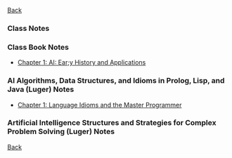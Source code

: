 
[Back](../../README.md)
### Class Notes


### Class Book Notes

- [Chapter 1: AI: Ear;y History and Applications](Book/Ch1.md)

### AI Algorithms, Data Structures, and Idioms in Prolog, Lisp, and Java (Luger) Notes

- [Chapter 1:  Language Idioms and the Master Programmer](Book2/Ch1)



### Artificial Intelligence Structures and Strategies for Complex Problem Solving (Luger) Notes


[Back](../../README.md)